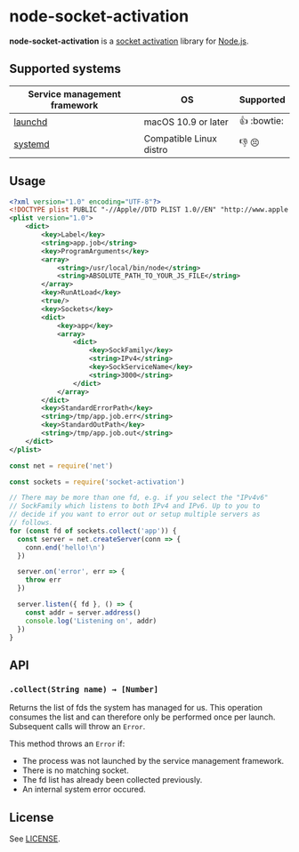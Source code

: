 # node-socket-activation

**node-socket-activation** is a [socket activation](http://0pointer.de/blog/projects/socket-activation.html) library for [Node.js](https://nodejs.org/).

## Supported systems

| Service management framework    | OS                      | Supported                |
|---------------------------------|-------------------------|--------------------------|
| [launchd][launchd-sockets]      | macOS 10.9 or later     | :thumbsup: :bowtie:      |
| [systemd][systemd-socket]       | Compatible Linux distro | :thumbsdown: :persevere: |

[launchd-sockets]: https://developer.apple.com/library/content/documentation/MacOSX/Conceptual/BPSystemStartup/Chapters/CreatingLaunchdJobs.html#//apple_ref/doc/uid/10000172i-SW7-SW4
[systemd-socket]: https://www.freedesktop.org/software/systemd/man/systemd.socket.html

## Usage

```xml
<?xml version="1.0" encoding="UTF-8"?>
<!DOCTYPE plist PUBLIC "-//Apple//DTD PLIST 1.0//EN" "http://www.apple.com/DTDs/PropertyList-1.0.dtd">
<plist version="1.0">
    <dict>
        <key>Label</key>
        <string>app.job</string>
        <key>ProgramArguments</key>
        <array>
            <string>/usr/local/bin/node</string>
            <string>ABSOLUTE_PATH_TO_YOUR_JS_FILE</string>
        </array>
        <key>RunAtLoad</key>
        <true/>
        <key>Sockets</key>
        <dict>
            <key>app</key>
            <array>
                <dict>
                    <key>SockFamily</key>
                    <string>IPv4</string>
                    <key>SockServiceName</key>
                    <string>3000</string>
                </dict>
            </array>
        </dict>
        <key>StandardErrorPath</key>
        <string>/tmp/app.job.err</string>
        <key>StandardOutPath</key>
        <string>/tmp/app.job.out</string>
    </dict>
</plist>
```

```javascript
const net = require('net')

const sockets = require('socket-activation')

// There may be more than one fd, e.g. if you select the "IPv4v6"
// SockFamily which listens to both IPv4 and IPv6. Up to you to
// decide if you want to error out or setup multiple servers as
// follows.
for (const fd of sockets.collect('app')) {
  const server = net.createServer(conn => {
    conn.end('hello!\n')
  })

  server.on('error', err => {
    throw err
  })

  server.listen({ fd }, () => {
    const addr = server.address()
    console.log('Listening on', addr)
  })
}
```

## API

### `.collect(String name) → [Number]`

Returns the list of fds the system has managed for us. This operation consumes the list and can therefore only be performed once per launch. Subsequent calls will throw an `Error`.

This method throws an `Error` if:

* The process was not launched by the service management framework.
* There is no matching socket.
* The fd list has already been collected previously.
* An internal system error occured.

## License

See [LICENSE](LICENSE).
